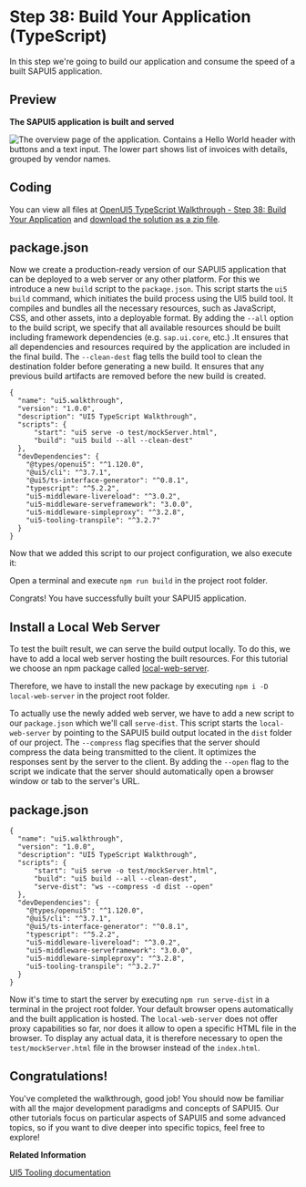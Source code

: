 <!-- loiobe33d0120da1491baa490fc01eaaf018 -->

# Step 38: Build Your Application \(TypeScript\)

In this step we're going to build our application and consume the speed of a built SAPUI5 application.



## Preview

  
  
**The SAPUI5 application is built and served**

![The overview page of the application. Contains a Hello World header with buttons and a text input. The lower part shows list of invoices with details, grouped by vendor names.](images/UI5_Walkthrough_Step_38_fb12cea.png "The SAPUI5
					application is built and served")



<a name="loiobe33d0120da1491baa490fc01eaaf018__section_uxj_4h4_tyb"/>

## Coding

You can view all files at [OpenUI5 TypeScript Walkthrough - Step 38: Build Your Application](https://github.com/sap-samples/ui5-typescript-walkthrough/tree/main/steps/38) and [download the solution as a zip file](https://sap-samples.github.io/ui5-typescript-walkthrough/ui5-typescript-walkthrough-step-38.zip).



<a name="loiobe33d0120da1491baa490fc01eaaf018__section_vxj_4h4_tyb"/>

## package.json

Now we create a production-ready version of our SAPUI5 application that can be deployed to a web server or any other platform. For this we introduce a new `build` script to the `package.json`. This script starts the `ui5 build` command, which initiates the build process using the UI5 build tool. It compiles and bundles all the necessary resources, such as JavaScript, CSS, and other assets, into a deployable format. By adding the `--all` option to the build script, we specify that all available resources should be built including framework dependencies \(e.g. `sap.ui.core`, etc.\) .It ensures that all dependencies and resources required by the application are included in the final build. The `--clean-dest` flag tells the build tool to clean the destination folder before generating a new build. It ensures that any previous build artifacts are removed before the new build is created.

```
{
  "name": "ui5.walkthrough",
  "version": "1.0.0",
  "description": "UI5 TypeScript Walkthrough",
  "scripts": {
      "start": "ui5 serve -o test/mockServer.html",
      "build": "ui5 build --all --clean-dest"
  },
  "devDependencies": {
    "@types/openui5": "^1.120.0",
    "@ui5/cli": "^3.7.1",
    "@ui5/ts-interface-generator": "^0.8.1",
    "typescript": "^5.2.2",
    "ui5-middleware-livereload": "^3.0.2",
    "ui5-middleware-serveframework": "3.0.0",
    "ui5-middleware-simpleproxy": "^3.2.8",
    "ui5-tooling-transpile": "^3.2.7"
  }
}
```

Now that we added this script to our project configuration, we also execute it:

Open a terminal and execute `npm run build` in the project root folder.

Congrats! You have successfully built your SAPUI5 application.



<a name="loiobe33d0120da1491baa490fc01eaaf018__section_f2r_rh4_tyb"/>

## Install a Local Web Server

To test the built result, we can serve the build output locally. To do this, we have to add a local web server hosting the built resources. For this tutorial we choose an npm package called [local-web-server](https://www.npmjs.com/package/local-web-server).

Therefore, we have to install the new package by executing `npm i -D local-web-server` in the project root folder.

To actually use the newly added web server, we have to add a new script to our `package.json` which we'll call `serve-dist`. This script starts the `local-web-server` by pointing to the SAPUI5 build output located in the `dist` folder of our project. The `--compress` flag specifies that the server should compress the data being transmitted to the client. It optimizes the responses sent by the server to the client. By adding the `--open` flag to the script we indicate that the server should automatically open a browser window or tab to the server's URL.



<a name="loiobe33d0120da1491baa490fc01eaaf018__section_cxw_th4_tyb"/>

## package.json

```
{
  "name": "ui5.walkthrough",
  "version": "1.0.0",
  "description": "UI5 TypeScript Walkthrough",
  "scripts": {
      "start": "ui5 serve -o test/mockServer.html",
      "build": "ui5 build --all --clean-dest",
      "serve-dist": "ws --compress -d dist --open"
  },
  "devDependencies": {
    "@types/openui5": "^1.120.0",
    "@ui5/cli": "^3.7.1",
    "@ui5/ts-interface-generator": "^0.8.1",
    "typescript": "^5.2.2",
    "ui5-middleware-livereload": "^3.0.2",
    "ui5-middleware-serveframework": "3.0.0",
    "ui5-middleware-simpleproxy": "^3.2.8",
    "ui5-tooling-transpile": "^3.2.7"
  }
}
```

Now it's time to start the server by executing `npm run serve-dist` in a terminal in the project root folder. Your default browser opens automatically and the built application is hosted. The `local-web-server` does not offer proxy capabilities so far, nor does it allow to open a specific HTML file in the browser. To display any actual data, it is therefore necessary to open the `test/mockServer.html` file in the browser instead of the `index.html`.



<a name="loiobe33d0120da1491baa490fc01eaaf018__section_u12_lby_tfb"/>

## Congratulations!

You've completed the walkthrough, good job! You should now be familiar with all the major development paradigms and concepts of SAPUI5. Our other tutorials focus on particular aspects of SAPUI5 and some advanced topics, so if you want to dive deeper into specific topics, feel free to explore!

**Related Information**  


[UI5 Tooling documentation](https://sap.github.io/ui5-tooling/stable/)


